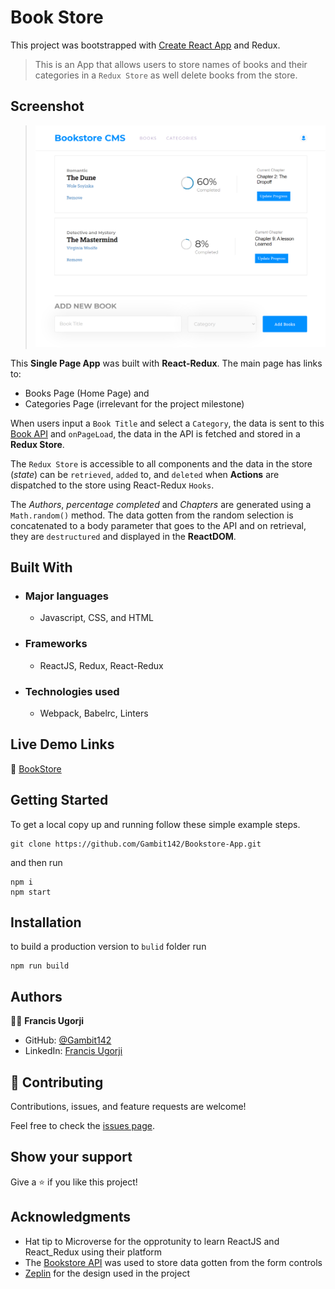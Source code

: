 # Book Store
This project was bootstrapped with [Create React App](https://github.com/facebook/create-react-app) and Redux.


> This is an App that allows users to store names of books and their categories in a `Redux Store` as well delete books from the store.

## Screenshot


> ![screenshot](Screenshot.png)

This **Single Page App**  was built with **React-Redux**. The main page has links to:
- Books Page (Home Page) and 
- Categories Page (irrelevant for the project milestone)

When users input a `Book Title` and select a `Category`, the data is sent to this [Book API](https://www.notion.so/Bookstore-API-51ea269061f849118c65c0a53e88a739) and `onPageLoad`, the data in the API is fetched and stored in a **Redux Store**.

The `Redux Store` is accessible to all components and the data in the store (_state_) can be `retrieved`, `added` to, and `deleted` when **Actions** are dispatched to the store using React-Redux `Hooks`.

The _Authors_, _percentage completed_ and _Chapters_ are generated using a `Math.random()` method. The data gotten from the random selection is concatenated to a body parameter that goes to the API and on retrieval, they are `destructured` and displayed in the **ReactDOM**.

## Built With

- ### Major languages
  - Javascript, CSS, and HTML
- ### Frameworks
  - ReactJS, Redux, React-Redux
- ### Technologies used
  - Webpack, Babelrc, Linters

## Live Demo Links

🔗 [BookStore](gambit142-bookstore.netlify.app)

## Getting Started

To get a local copy up and running follow these simple example steps.

```
git clone https://github.com/Gambit142/Bookstore-App.git
```

and then run

```
npm i
npm start
```

## Installation

to build a production version to `bulid` folder run

```
npm run build
```

## Authors

👨🏿 **Francis Ugorji**

- GitHub: [@Gambit142](https://github.com/Gambit142)
- LinkedIn: [Francis Ugorji](https://www.linkedin.com/in/francis-ugorji-a567b7168/)


## 🤝 Contributing

Contributions, issues, and feature requests are welcome!

Feel free to check the [issues page](https://github.com/Gambit142/Bookstore-App/issues).

## Show your support

Give a ⭐️ if you like this project!

## Acknowledgments

- Hat tip to Microverse for the opprotunity to learn ReactJS and React_Redux using their platform
- The [Bookstore API](https://www.notion.so/Bookstore-API-51ea269061f849118c65c0a53e88a739) was used to store data gotten from the form controls
- [Zeplin](https://app.zeplin.io/project/5b35a9e13227086040f8eb75/screen/5b695e29bb8c844f118f9378) for the design used in the project
